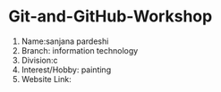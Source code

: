 # Git-and-GitHub-Workshop

1. Name:sanjana pardeshi 
2. Branch: information technology 
3. Division:c
4. Interest/Hobby: painting 
5. Website Link:
